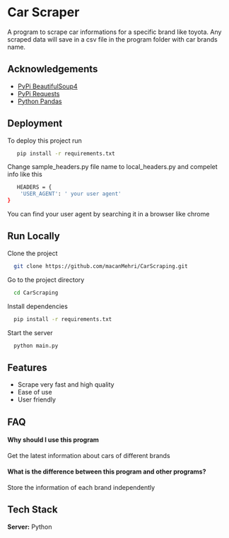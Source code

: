 
# Car Scraper

A program to scrape car informations for a specific brand like toyota. Any scraped data will save in a csv file in the program folder with car brands name.


## Acknowledgements

 - [PyPi BeautifulSoup4](https://pypi.org/project/beautifulsoup4/)
 - [PyPi Requests](https://pypi.org/project/requests/)
 - [Python Pandas](https://www.w3schools.com/python/pandas/default.asp)


## Deployment

To deploy this project run

```bash
   pip install -r requirements.txt
```

Change sample_headers.py file name to local_headers.py and compelet info like this

```bash
   HEADERS = {
    'USER_AGENT': ' your user agent'
}
```

You can find your user agent by searching it in a browser like chrome


## Run Locally

Clone the project

```bash
  git clone https://github.com/macanMehri/CarScraping.git
```

Go to the project directory

```bash
  cd CarScraping
```

Install dependencies

```bash
  pip install -r requirements.txt
```

Start the server

```bash
  python main.py
```


## Features

- Scrape very fast and high quality
- Ease of use
- User friendly


## FAQ

#### Why should I use this program

Get the latest information about cars of different brands

#### What is the difference between this program and other programs?

Store the information of each brand independently


## Tech Stack

**Server:** Python

